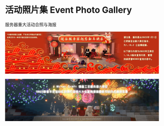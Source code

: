 # 活动照片集 Event Photo Gallery

服务器重大活动合照与海报

![镜面新年宣传海报](images/zpj1.jpg)

![镜面新年烟花宣传](images/zpj2.jpg)
